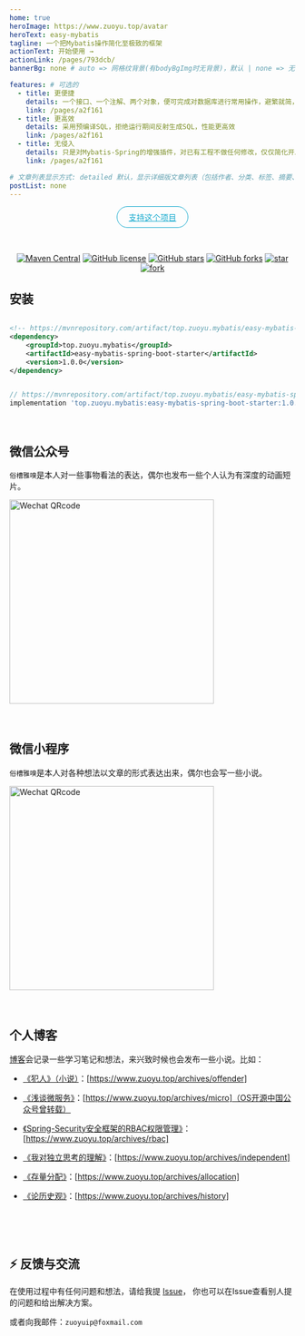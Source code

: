 ```yaml
---
home: true
heroImage: https://www.zuoyu.top/avatar
heroText: easy-mybatis
tagline: 一个把Mybatis操作简化至极致的框架
actionText: 开始使用 →
actionLink: /pages/793dcb/
bannerBg: none # auto => 网格纹背景(有bodyBgImg时无背景)，默认 | none => 无 | '大图地址' | background: 自定义背景样式       提示：如发现文本颜色不适应你的背景时可以到palette.styl修改$bannerTextColor变量

features: # 可选的
  - title: 更便捷
    details: 一个接口、一个注解、两个对象，便可完成对数据库进行常用操作，避繁就简，快速开发
    link: /pages/a2f161
  - title: 更高效
    details: 采用预编译SQL，拒绝运行期间反射生成SQL，性能更高效
    link: /pages/a2f161
  - title: 无侵入
    details: 只是对Mybatis-Spring的增强插件，对已有工程不做任何修改，仅仅简化开发阶段对数据库的操作
    link: /pages/a2f161

# 文章列表显示方式: detailed 默认，显示详细版文章列表（包括作者、分类、标签、摘要、分页等）| simple => 显示简约版文章列表（仅标题和日期）| none 不显示文章列表
postList: none
---
```

<p align="center">
  <a class="become-sponsor" href="/pages/1b12ed/">支持这个项目</a>
</p>

<style>
.become-sponsor{
  padding: 8px 20px;
  display: inline-block;
  color: #11a8cd;
  border-radius: 30px;
  box-sizing: border-box;
  border: 1px solid #11a8cd;
}
</style>

<br/>
<p align="center">
  <a href="https://mvnrepository.com/artifact/top.zuoyu.mybatis/easy-mybatis-spring-boot-starter" target="_blank"><img alt="Maven Central" src="https://img.shields.io/maven-central/v/top.zuoyu.mybatis/easy-mybatis-spring-boot-starter" class="no-zoom"/></a>
  <a href="https://github.com/zuoyuip/easy-mybatis/blob/main/LICENSE"><img alt="GitHub license" src="https://img.shields.io/github/license/zuoyuip/easy-mybatis" class="no-zoom"/></a>
  <a href="https://github.com/zuoyuip/easy-mybatis/stargazers"><img alt="GitHub stars" src="https://img.shields.io/github/stars/zuoyuip/easy-mybatis" class="no-zoom"/></a>
  <a href="https://github.com/zuoyuip/easy-mybatis/network"><img alt="GitHub forks" src="https://img.shields.io/github/forks/zuoyuip/easy-mybatis" class="no-zoom"/></a>
  <a href='https://gitee.com/zuoyuip/easy-mybatis/stargazers'><img src='https://gitee.com/zuoyuip/easy-mybatis/badge/star.svg?theme=white' alt='star' class="no-zoom"></img></a>
  <a href='https://gitee.com/zuoyuip/easy-mybatis/members'><img src='https://gitee.com/zuoyuip/easy-mybatis/badge/fork.svg?theme=white' alt='fork' class="no-zoom"></img></a>
</p>

## 安装

<code-group>
  <code-block title="Maven依赖引入" active>

```xml

<!-- https://mvnrepository.com/artifact/top.zuoyu.mybatis/easy-mybatis-spring-boot-starter -->
<dependency>
    <groupId>top.zuoyu.mybatis</groupId>
    <artifactId>easy-mybatis-spring-boot-starter</artifactId>
    <version>1.0.0</version>
</dependency>

```

  </code-block>

  <code-block title="Gradle依赖引入">

```groovy

// https://mvnrepository.com/artifact/top.zuoyu.mybatis/easy-mybatis-spring-boot-starter
implementation 'top.zuoyu.mybatis:easy-mybatis-spring-boot-starter:1.0.0'

```
  </code-block>
</code-group>

<!-- ## ⚡️未来...

::: tip
期待 [VuePress v2.0](https://github.com/vuepress/vuepress-next) 以及 [VitePress](https://github.com/vuejs/vitepress) 的正式发布...

届时，VuePress 1.x 编译慢的缺点将得到极大的改善。我将会视情况把主题升级至 VuePress v2.0 或 VitePress。还希望大家多多 [:sparkling_heart:支持](/pages/1b12ed/) 哟，持续关注吧~
:::

<br/> -->

<!-- ## 🎖特别用户
::: cardList 3
```yaml
- name: OpenHarmony
  desc: 🚀开放原子开源基金会
  link: https://www.openharmony.cn/
  bgColor: 'rgb(221, 237, 234)'
  textColor: '#2A3344'
- name: Deepin 社区
  desc: 🚀Deepin 应用开发技术分享、DTK开发经验等
  link: https://docs.deepin.org
  bgColor: 'rgb(221, 237, 234)'
  textColor: '#2A3344'
- name: VForm官网
  desc: 低代码表单优选方案，拖拽式设计，一键生成源码
  link: http://www.vform666.com
  bgColor: 'rgb(221, 237, 234)'
  textColor: '#2A3344'
- name: Mybatis-Plus官网
  desc: 🚀为简化开发而生
  link: https://baomidou.com/
  bgColor: 'rgb(221, 237, 234)'
  textColor: '#2A3344'
```
:::

<br/> -->

<!-- ## ⚡️未来...

::: tip
期待 [VuePress v2.0](https://github.com/vuepress/vuepress-next) 以及 [VitePress](https://github.com/vuejs/vitepress) 的正式发布...

届时，VuePress 1.x 编译慢的缺点将得到极大的改善。我将会视情况把主题升级至 VuePress v2.0 或 VitePress。还希望大家多多 [:sparkling_heart:支持](/pages/1b12ed/) 哟，持续关注吧~
:::

<br/> -->

<!-- ## 🎉上新推荐
* `v1.8.x`：新增 Markdown中使用的组件：[代码块选项卡](/pages/197691/#代码块选项卡) 。
* `v1.7.x`：新增 [自定义html模块](/pages/a20ce8/#自定义html模块) 配置，可用于插入广告模块。
* `v1.6.x`：支持[`四级目录`](/pages/33d574/#级别说明)，提高[站点结构](/pages/33d574/#级别说明)可塑性。
* `v1.5.x`：新增[`笔记`容器](/pages/d0d7eb/)，轻松插入笔记框。
* `v1.4.x`：新增了文章内容区块的 [背景底纹配置](/pages/a20ce8/#文章内容块的背景底纹)，可以让你的文章看起来像笔记本的风格哟~(2020.07.30)
* `v1.2.x`：这个版本对整体的UI细节做了很多优化，比如标签栏和分类栏等 (2020.06.09)
* `v1.1.x`：从这个版本开始主题新增`超好用`、`高颜值`的Markdown容器，快去 [体验](/pages/d0d7eb/) 吧~  (2020.05.29)

更多上新请查阅：[**更新日志**](https://github.com/xugaoyi/vuepress-theme-vdoing/releases)

<br/> -->

<br/>

## 微信公众号

`俗槽雅嗅`是本人对一些事物看法的表达，偶尔也发布一些个人认为有深度的动画短片。

<img src="https://oss.zuoyu.top/halo/ff68bf3dcf33e7c21af885f0a120ffee.png" alt="Wechat QRcode" width=360>
<br/>
<br/>
<br/>

## 微信小程序

`俗槽雅嗅`是本人对各种想法以文章的形式表达出来，偶尔也会写一些小说。

<img src="https://oss.zuoyu.top/halo/8f2eac24cb315d1783d5c6ad25345da6.png" alt="Wechat QRcode" width=360>
<br/>
<br/>
<br/>

## 个人博客

[博客](https://zuoyu.top)会记录一些学习笔记和想法，来兴致时候也会发布一些小说。比如：

- [《犯人》（小说）](https://www.zuoyu.top/archives/offender)：[https://www.zuoyu.top/archives/offender]

- [《浅谈微服务》](https://www.zuoyu.top/archives/micro)：[https://www.zuoyu.top/archives/micro]（OS开源中国公众号曾转载）

- [《Spring-Security安全框架的RBAC权限管理》](https://www.zuoyu.top/archives/rbac)：[https://www.zuoyu.top/archives/rbac]

- [《我对独立思考的理解》](https://www.zuoyu.top/archives/independent)：[https://www.zuoyu.top/archives/independent]

- [《存量分配》](https://www.zuoyu.top/archives/allocation)：[https://www.zuoyu.top/archives/allocation]

- [《论历史观》](https://www.zuoyu.top/archives/history)：[https://www.zuoyu.top/archives/history]

<br/>
<br/>
<br/>

## ⚡ 反馈与交流

在使用过程中有任何问题和想法，请给我提 [Issue](https://github.com/zuoyuip/easy-mybatis/issues)，
你也可以在Issue查看别人提的问题和给出解决方案。

或者向我邮件：`zuoyuip@foxmail.com`

